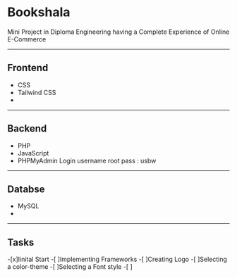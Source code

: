 # Bookshala
Mini Project in Diploma Engineering having a Complete Experience of Online E-Commerce  

---
## Frontend
- CSS
- Tailwind CSS
-

---
## Backend
- PHP
- JavaScript
- PHPMyAdmin 
    Login username root pass : usbw

---
## Databse
- MySQL
-

---

## Tasks

-[x]Iinital Start
-[ ]Implementing Frameworks
-[ ]Creating Logo
-[ ]Selecting a color-theme
-[ ]Selecting a Font style
-[ ]


